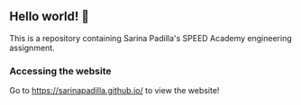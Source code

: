 ## Hello world! 👋

This is a repository containing Sarina Padilla's SPEED Academy engineering assignment.

### Accessing the website
Go to https://sarinapadilla.github.io/ to view the website!
